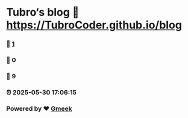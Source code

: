 # Tubro‘s blog :link: https://TubroCoder.github.io/blog 
### :page_facing_up: [1](https://TubroCoder.github.io/blog/tag.html) 
### :speech_balloon: 0 
### :hibiscus: 9 
### :alarm_clock: 2025-05-30 17:06:15 
### Powered by :heart: [Gmeek](https://github.com/Meekdai/Gmeek)
